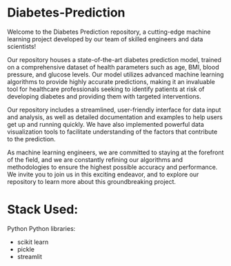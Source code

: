 # Diabetes-Prediction
Welcome to the Diabetes Prediction repository, a cutting-edge machine learning project developed by our team of skilled engineers and data scientists!

Our repository houses a state-of-the-art diabetes prediction model, trained on a comprehensive dataset of health parameters such as age, BMI, blood pressure, and glucose levels. Our model utilizes advanced machine learning algorithms to provide highly accurate predictions, making it an invaluable tool for healthcare professionals seeking to identify patients at risk of developing diabetes and providing them with targeted interventions.

Our repository includes a streamlined, user-friendly interface for data input and analysis, as well as detailed documentation and examples to help users get up and running quickly. We have also implemented powerful data visualization tools to facilitate understanding of the factors that contribute to the prediction.

As machine learning engineers, we are committed to staying at the forefront of the field, and we are constantly refining our algorithms and methodologies to ensure the highest possible accuracy and performance. We invite you to join us in this exciting endeavor, and to explore our repository to learn more about this groundbreaking project.


# Stack Used:
Python 
Python libraries:
- scikit learn
- pickle
- streamlit
